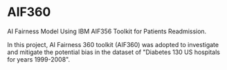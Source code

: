 # AIF360
AI Fairness Model Using IBM AIF356 Toolkit for Patients Readmission.


In this project, AI Fairness 360 toolkit (AIF360) was adopted to investigate and mitigate the potential bias in the dataset of "Diabetes 130 US hospitals for years 1999-2008".
